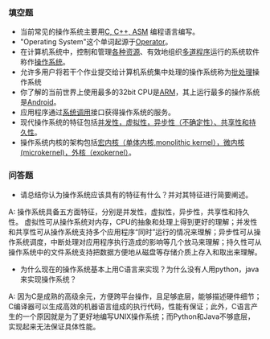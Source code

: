 ### 填空题

- 当前常见的操作系统主要用<u>C, C++, ASM</u> 编程语言编写。
- "Operating System"这个单词起源于<u>Operator</u>。
- 在计算机系统中，控制和管理<u>各种资源</u>、有效地组织<u>多道程序</u>运行的系统软件称作<u>操作系统</u>。
- 允许多用户将若干个作业提交给计算机系统集中处理的操作系统称为<u>批处理</u>操作系统
- 你了解的当前世界上使用最多的32bit CPU是<u>ARM</u>，其上运行最多的操作系统是<u>Android</u>。
- 应用程序通过<u>系统调用</u>接口获得操作系统的服务。
- 现代操作系统的特征包括<u>并发性，虚拟性，异步性（不确定性）、共享性和持久性</u>。
- 操作系统内核的架构包括<u>宏内核（单体内核,monolithic kernel），微内核(microkernel)，外核（exokernel）</u>。



### 问答题

- 请总结你认为操作系统应该具有的特征有什么？并对其特征进行简要阐述。

A: 操作系统具备五方面特征，分别是并发性，虚拟性，异步性，共享性和持久性。 虚拟性可从操作系统对内存，CPU的抽象和处理上得到更好的理解；并发性和共享性可从操作系统支持多个应用程序“同时”运行的情况来理解；异步性可从操作系统调度，中断处理对应用程序执行造成的影响等几个放马来理解；持久性可从操作系统中的文件系统支持把数据方便地从磁盘等存储介质上存入和取出来理解。

- 为什么现在的操作系统基本上用C语言来实现？为什么没有人用python，java来实现操作系统？

A: 因为C是成熟的高级余元，方便跨平台操作，且足够底层，能够描述硬件细节；C编译器可以生成高效的机器语言组成的执行代码，性能有保证；此外，C语言产生的一个原因就是为了更好地编写UNIX操作系统；而Python和Java不够底层，实现起来无法保证具体性能。

